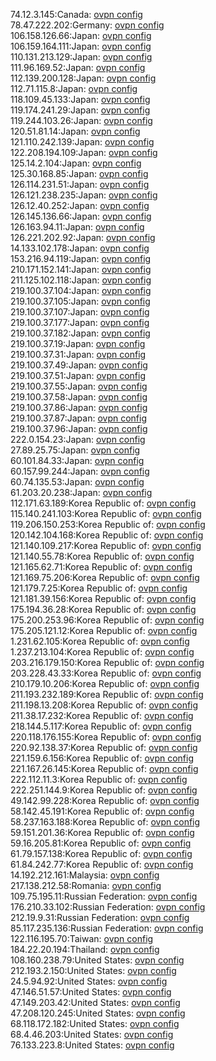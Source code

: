 74.12.3.145:Canada: [ovpn config](vpn/74_12_3_145.ovpn)  
78.47.222.202:Germany: [ovpn config](vpn/78_47_222_202.ovpn)  
106.158.126.66:Japan: [ovpn config](vpn/106_158_126_66.ovpn)  
106.159.164.111:Japan: [ovpn config](vpn/106_159_164_111.ovpn)  
110.131.213.129:Japan: [ovpn config](vpn/110_131_213_129.ovpn)  
111.96.169.52:Japan: [ovpn config](vpn/111_96_169_52.ovpn)  
112.139.200.128:Japan: [ovpn config](vpn/112_139_200_128.ovpn)  
112.71.115.8:Japan: [ovpn config](vpn/112_71_115_8.ovpn)  
118.109.45.133:Japan: [ovpn config](vpn/118_109_45_133.ovpn)  
119.174.241.29:Japan: [ovpn config](vpn/119_174_241_29.ovpn)  
119.244.103.26:Japan: [ovpn config](vpn/119_244_103_26.ovpn)  
120.51.81.14:Japan: [ovpn config](vpn/120_51_81_14.ovpn)  
121.110.242.139:Japan: [ovpn config](vpn/121_110_242_139.ovpn)  
122.208.194.109:Japan: [ovpn config](vpn/122_208_194_109.ovpn)  
125.14.2.104:Japan: [ovpn config](vpn/125_14_2_104.ovpn)  
125.30.168.85:Japan: [ovpn config](vpn/125_30_168_85.ovpn)  
126.114.231.51:Japan: [ovpn config](vpn/126_114_231_51.ovpn)  
126.121.238.235:Japan: [ovpn config](vpn/126_121_238_235.ovpn)  
126.12.40.252:Japan: [ovpn config](vpn/126_12_40_252.ovpn)  
126.145.136.66:Japan: [ovpn config](vpn/126_145_136_66.ovpn)  
126.163.94.11:Japan: [ovpn config](vpn/126_163_94_11.ovpn)  
126.221.202.92:Japan: [ovpn config](vpn/126_221_202_92.ovpn)  
14.133.102.178:Japan: [ovpn config](vpn/14_133_102_178.ovpn)  
153.216.94.119:Japan: [ovpn config](vpn/153_216_94_119.ovpn)  
210.171.152.141:Japan: [ovpn config](vpn/210_171_152_141.ovpn)  
211.125.102.118:Japan: [ovpn config](vpn/211_125_102_118.ovpn)  
219.100.37.104:Japan: [ovpn config](vpn/219_100_37_104.ovpn)  
219.100.37.105:Japan: [ovpn config](vpn/219_100_37_105.ovpn)  
219.100.37.107:Japan: [ovpn config](vpn/219_100_37_107.ovpn)  
219.100.37.177:Japan: [ovpn config](vpn/219_100_37_177.ovpn)  
219.100.37.182:Japan: [ovpn config](vpn/219_100_37_182.ovpn)  
219.100.37.19:Japan: [ovpn config](vpn/219_100_37_19.ovpn)  
219.100.37.31:Japan: [ovpn config](vpn/219_100_37_31.ovpn)  
219.100.37.49:Japan: [ovpn config](vpn/219_100_37_49.ovpn)  
219.100.37.51:Japan: [ovpn config](vpn/219_100_37_51.ovpn)  
219.100.37.55:Japan: [ovpn config](vpn/219_100_37_55.ovpn)  
219.100.37.58:Japan: [ovpn config](vpn/219_100_37_58.ovpn)  
219.100.37.86:Japan: [ovpn config](vpn/219_100_37_86.ovpn)  
219.100.37.87:Japan: [ovpn config](vpn/219_100_37_87.ovpn)  
219.100.37.96:Japan: [ovpn config](vpn/219_100_37_96.ovpn)  
222.0.154.23:Japan: [ovpn config](vpn/222_0_154_23.ovpn)  
27.89.25.75:Japan: [ovpn config](vpn/27_89_25_75.ovpn)  
60.101.84.33:Japan: [ovpn config](vpn/60_101_84_33.ovpn)  
60.157.99.244:Japan: [ovpn config](vpn/60_157_99_244.ovpn)  
60.74.135.53:Japan: [ovpn config](vpn/60_74_135_53.ovpn)  
61.203.20.238:Japan: [ovpn config](vpn/61_203_20_238.ovpn)  
112.171.63.189:Korea Republic of: [ovpn config](vpn/112_171_63_189.ovpn)  
115.140.241.103:Korea Republic of: [ovpn config](vpn/115_140_241_103.ovpn)  
119.206.150.253:Korea Republic of: [ovpn config](vpn/119_206_150_253.ovpn)  
120.142.104.168:Korea Republic of: [ovpn config](vpn/120_142_104_168.ovpn)  
121.140.109.217:Korea Republic of: [ovpn config](vpn/121_140_109_217.ovpn)  
121.140.55.78:Korea Republic of: [ovpn config](vpn/121_140_55_78.ovpn)  
121.165.62.71:Korea Republic of: [ovpn config](vpn/121_165_62_71.ovpn)  
121.169.75.206:Korea Republic of: [ovpn config](vpn/121_169_75_206.ovpn)  
121.179.7.25:Korea Republic of: [ovpn config](vpn/121_179_7_25.ovpn)  
121.181.39.156:Korea Republic of: [ovpn config](vpn/121_181_39_156.ovpn)  
175.194.36.28:Korea Republic of: [ovpn config](vpn/175_194_36_28.ovpn)  
175.200.253.96:Korea Republic of: [ovpn config](vpn/175_200_253_96.ovpn)  
175.205.121.12:Korea Republic of: [ovpn config](vpn/175_205_121_12.ovpn)  
1.231.62.105:Korea Republic of: [ovpn config](vpn/1_231_62_105.ovpn)  
1.237.213.104:Korea Republic of: [ovpn config](vpn/1_237_213_104.ovpn)  
203.216.179.150:Korea Republic of: [ovpn config](vpn/203_216_179_150.ovpn)  
203.228.43.33:Korea Republic of: [ovpn config](vpn/203_228_43_33.ovpn)  
210.179.10.206:Korea Republic of: [ovpn config](vpn/210_179_10_206.ovpn)  
211.193.232.189:Korea Republic of: [ovpn config](vpn/211_193_232_189.ovpn)  
211.198.13.208:Korea Republic of: [ovpn config](vpn/211_198_13_208.ovpn)  
211.38.17.232:Korea Republic of: [ovpn config](vpn/211_38_17_232.ovpn)  
218.144.5.117:Korea Republic of: [ovpn config](vpn/218_144_5_117.ovpn)  
220.118.176.155:Korea Republic of: [ovpn config](vpn/220_118_176_155.ovpn)  
220.92.138.37:Korea Republic of: [ovpn config](vpn/220_92_138_37.ovpn)  
221.159.6.156:Korea Republic of: [ovpn config](vpn/221_159_6_156.ovpn)  
221.167.26.145:Korea Republic of: [ovpn config](vpn/221_167_26_145.ovpn)  
222.112.11.3:Korea Republic of: [ovpn config](vpn/222_112_11_3.ovpn)  
222.251.144.9:Korea Republic of: [ovpn config](vpn/222_251_144_9.ovpn)  
49.142.99.228:Korea Republic of: [ovpn config](vpn/49_142_99_228.ovpn)  
58.142.45.191:Korea Republic of: [ovpn config](vpn/58_142_45_191.ovpn)  
58.237.163.188:Korea Republic of: [ovpn config](vpn/58_237_163_188.ovpn)  
59.151.201.36:Korea Republic of: [ovpn config](vpn/59_151_201_36.ovpn)  
59.16.205.81:Korea Republic of: [ovpn config](vpn/59_16_205_81.ovpn)  
61.79.157.138:Korea Republic of: [ovpn config](vpn/61_79_157_138.ovpn)  
61.84.242.77:Korea Republic of: [ovpn config](vpn/61_84_242_77.ovpn)  
14.192.212.161:Malaysia: [ovpn config](vpn/14_192_212_161.ovpn)  
217.138.212.58:Romania: [ovpn config](vpn/217_138_212_58.ovpn)  
109.75.195.11:Russian Federation: [ovpn config](vpn/109_75_195_11.ovpn)  
176.210.33.102:Russian Federation: [ovpn config](vpn/176_210_33_102.ovpn)  
212.19.9.31:Russian Federation: [ovpn config](vpn/212_19_9_31.ovpn)  
85.117.235.136:Russian Federation: [ovpn config](vpn/85_117_235_136.ovpn)  
122.116.195.70:Taiwan: [ovpn config](vpn/122_116_195_70.ovpn)  
184.22.20.194:Thailand: [ovpn config](vpn/184_22_20_194.ovpn)  
108.160.238.79:United States: [ovpn config](vpn/108_160_238_79.ovpn)  
212.193.2.150:United States: [ovpn config](vpn/212_193_2_150.ovpn)  
24.5.94.92:United States: [ovpn config](vpn/24_5_94_92.ovpn)  
47.146.51.57:United States: [ovpn config](vpn/47_146_51_57.ovpn)  
47.149.203.42:United States: [ovpn config](vpn/47_149_203_42.ovpn)  
47.208.120.245:United States: [ovpn config](vpn/47_208_120_245.ovpn)  
68.118.172.182:United States: [ovpn config](vpn/68_118_172_182.ovpn)  
68.4.46.203:United States: [ovpn config](vpn/68_4_46_203.ovpn)  
76.133.223.8:United States: [ovpn config](vpn/76_133_223_8.ovpn)  
